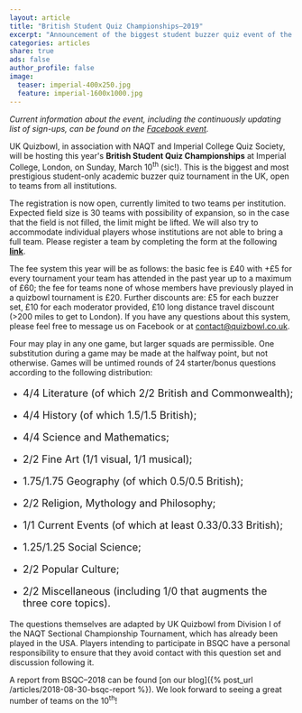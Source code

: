 ```yaml
---
layout: article
title: "British Student Quiz Championships–2019"
excerpt: "Announcement of the biggest student buzzer quiz event of the year."
categories: articles
share: true
ads: false
author_profile: false
image:
  teaser: imperial-400x250.jpg
  feature: imperial-1600x1000.jpg
---
```


*Current information about the event, including the continuously updating list of sign-ups, can be found on the [Facebook event](https://www.facebook.com/events/606767886451118/).*

UK Quizbowl, in association with NAQT and Imperial College Quiz Society, will be hosting this year's **British Student Quiz Championships** at Imperial College, London, on Sunday, March 10<sup>th</sup> (sic!). This is the biggest and most prestigious student-only academic buzzer quiz tournament in the UK, open to teams from all institutions.

The registration is now open, currently limited to two teams per institution. Expected field size is 30 teams with possibility of expansion, so in the case that the field is not filled, the limit might be lifted. We will also try to accommodate individual players whose institutions are not able to bring a full team. Please register a team by completing the form at the following [**link**](https://goo.gl/forms/v0mUb1hbJsNeAAyq1).

The fee system this year will be as follows: the basic fee is £40 with +£5 for every tournament your team has attended in the past year up to a maximum of £60; the fee for teams none of whose members have previously played in a quizbowl tournament is £20. Further discounts are: £5 for each buzzer set, £10 for each moderator provided, £10 long distance travel discount (>200 miles to get to London). If you have any questions about this system, please feel free to message us on Facebook or at <contact@quizbowl.co.uk>.

Four may play in any one game, but larger squads are permissible. One substitution during a game may be made at the halfway point, but not otherwise. Games will be untimed rounds of 24 starter/bonus questions according to the following distribution:

* <p style="font-size: 18px">4/4 Literature (of which 2/2 British and Commonwealth);</p>
* <p style="font-size: 18px">4/4 History (of which 1.5/1.5 British);</p>
* <p style="font-size: 18px">4/4 Science and Mathematics;</p>
* <p style="font-size: 18px">2/2 Fine Art (1/1 visual, 1/1 musical);</p>
* <p style="font-size: 18px">1.75/1.75 Geography (of which 0.5/0.5 British);</p>
* <p style="font-size: 18px">2/2 Religion, Mythology and Philosophy;</p>
* <p style="font-size: 18px">1/1 Current Events (of which at least 0.33/0.33 British);</p>
* <p style="font-size: 18px">1.25/1.25 Social Science;</p>
* <p style="font-size: 18px">2/2 Popular Culture;</p>
* <p style="font-size: 18px">2/2 Miscellaneous (including 1/0 that augments the three core topics).</p>

The questions themselves are adapted by UK Quizbowl from Division I of the NAQT Sectional Championship Tournament, which has already been played in the USA. Players intending to participate in BSQC have a personal responsibility to ensure that they avoid contact with this question set and discussion following it.

A report from BSQC–2018 can be found [on our blog]({% post_url /articles/2018-08-30-bsqc-report %}). We look forward to seeing a great number of teams on the 10<sup>th</sup>!
